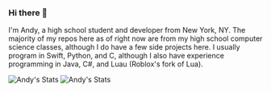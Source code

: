 ### Hi there 👋

<!--
**andylin2004/andylin2004** is a ✨ _special_ ✨ repository because its `README.md` (this file) appears on your GitHub profile.

Here are some ideas to get you started:

- 🔭 I’m currently working on ...
- 🌱 I’m currently learning ...
- 👯 I’m looking to collaborate on ...
- 🤔 I’m looking for help with ...
- 💬 Ask me about ...
- 📫 How to reach me: ...
- 😄 Pronouns: ...
- ⚡ Fun fact: ...
-->

I'm Andy, a high school student and developer from New York, NY. The majority of my repos here as of right now are from my high school computer science classes, although I do have a few side projects here. I usually program in Swift, Python, and C, although I also have experience programming in Java, C#, and Luau (Roblox's fork of Lua).

![Andy's Stats](https://github-readme-stats.vercel.app/api?username=andylin2004&show_icons=true&count_private=true&theme=dark#gh-dark-mode-only)
![Andy's Stats](https://github-readme-stats.vercel.app/api?username=andylin2004&show_icons=true&count_private=true&theme=light#gh-light-mode-only)
